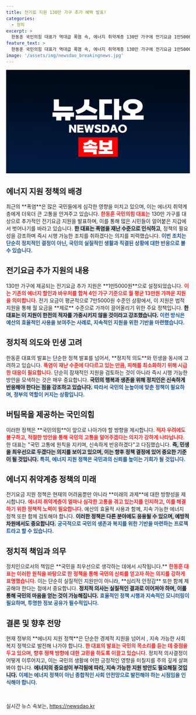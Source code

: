```yaml
---
title: 전기료 지원 130만 가구 추가 혜택 발표!
categories:
  - 정치
excerpt: >
  한동훈 국민의힘 대표가 역대급 폭염 속, 에너지 취약계층 130만 가구에 전기요금 1만5000원 추가 지원을 발표했습니다. 이는 사실상 폭염에 대한 즉각적이고 실질적인 대응으로, 국민의 고통을 덜기 위한 조치로 강조됐습니다.
feature_text: >
  한동훈 국민의힘 대표가 역대급 폭염 속, 에너지 취약계층 130만 가구에 전기요금 1만5000원 추가 지원을 발표했습니다. 이는 사실상 폭염에 대한 즉각적이고 실질적인 대응으로, 국민의 고통을 덜기 위한 조치로 강조됐습니다.
image: '/assets/img/newsdao_breakingnews.jpg'
---
```


<p><img src="/assets/img/newsdao_breakingnews.jpg" alt="ontimetimes 속보" /></p>

<h2 data-ke-size="size26">에너지 지원 정책의 배경</h2>

<p data-ke-size="size16">최근의 **폭염**은 많은 국민들에게 심각한 영향을 미치고 있으며, 이는 에너지 취약계층에게 더욱더 큰 고통을 안겨주고 있습니다. <b><span style="color: #ee2323;">한동훈 국민의힘 대표는</span></b> 130만 가구를 대상으로 추가적인 전기요금 지원을 발표하며, 이를 통해 많은 시민들이 얼어붙은 지갑에서 벗어나기를 바라고 있습니다. <b><span style="background-color: #21538527;">한 대표는 폭염을 재난 수준으로 인식하고</span></b>, 정책의 필요성을 강조하며 즉시 시행 가능한 조치를 취하겠다는 의지를 피력했습니다. <b><span style="color: #1a5490;">이번 조치는 단순히 정치적인 결정이 아닌, 국민의 실질적인 생활과 직결된 상황에 대한 반응으로 볼 수 있습니다.</span></b></p>

<h2 data-ke-size="size26">전기요금 추가 지원의 내용</h2>

<p data-ke-size="size16">130만 가구에 제공되는 전기요금 추가 지원은 **1만5000원**으로 설정되었습니다. <b><span style="color: #ee2323;">이는 기존의 에너지 할인과 바우처를 합쳐 4인 가구 기준으로 월 평균 13만원 가까운 지원을 의미합니다.</span></b> 전기 요금이 평균적으로 7만5000원 수준인 상황에서, 이 지원은 법적 지원을 통해 월 요금을 **제로** 수준으로 가까이 끌어올리기 위한 주요 정책입니다. <b><span style="background-color: #21538527;">한 대표는 이 지원이 한전의 적자를 가중시키지 않을 것이라고 강조했습니다.</span></b> <b><span style="color: #1a5490;">이런 방식은 예산의 효율적인 사용을 보여주는 사례로, 지속적인 지원을 위한 기반을 마련했습니다.</span></b></p>

<h2 data-ke-size="size26">정치적 의도와 민생 고려</h2>

<p data-ke-size="size16">한동훈 대표의 발표는 단순한 정책 발표를 넘어서, **정치적 의도**와 민생을 동시에 고려하고 있습니다. <b><span style="color: #ee2323;">폭염이 재난 수준에 다다르고 있는 만큼, 피해를 최소화하기 위해 시급한 대응이 필요합니다.</span></b> 단순히 잠재적인 지원을 검토하는 것이 아니라 즉시 시행 가능한 방안을 모색하는 것은 매우 중요합니다. <b><span style="background-color: #21538527;">국민의 행복과 생존을 위해 정치인은 신속하게 반응해야 한다는 점을 강조하고 있습니다.</span></b> <b><span style="color: #1a5490;">따라서 국민의 눈높이에 맞춘 정책이 필요하며, 정부의 역할이 커지는 상황입니다.</span></b></p>

<h2 data-ke-size="size26">버팀목을 제공하는 국민의힘</h2>

<p data-ke-size="size16">이러한 정책은 **국민의힘**이 앞으로 나아가야 할 방향을 제시합니다. <b><span style="color: #ee2323;">적자 우려에도 불구하고, 적절한 방안을 통해 국민의 고통을 덜어주겠다는 의지가 강하게 나타납니다.</span></b> 한 대표는 "국민 고통에 원칙을 지키며, 신속하게 반응하겠다"고 다짐했습니다. <b><span style="background-color: #21538527;">즉, 민생을 최우선으로 두겠다는 의지를 보이고 있으며, 이는 향후 정책 결정에 있어 중요한 기준이 될 것입니다.</span></b> <b><span style="color: #1a5490;">특히, 에너지 지원 정책은 국민과의 신뢰를 높이는 기회가 될 것입니다.</span></b></p>

<h2 data-ke-size="size26">에너지 취약계층 정책의 미래</h2>

<p data-ke-size="size16">전기요금 지원 정책은 현재의 어려움뿐만 아니라 **미래의 과제**에 대한 방향성을 제시합니다. <b><span style="color: #ee2323;">에너지 취약계층이 얼마나 심각한 고통을 겪고 있는지를 인지하고, 이를 해결하기 위한 정책적 노력이 필요합니다.</span></b> 예산의 효율적 사용과 함께, 지속 가능한 에너지 정책 또한 함께 검토해야 합니다. <b><span style="background-color: #21538527;">이러한 정책은 다른 분야에도 응용될 수 있으며, 예방적 차원에서도 중요합니다.</span></b> <b><span style="color: #1a5490;">궁극적으로 국민의 생존과 복지를 위한 기반을 마련하는 프로젝트라고 할 수 있습니다.</span></b></p>

<h2 data-ke-size="size26">정치적 책임과 의무</h2>

<p data-ke-size="size16">정치인으로서의 책임은 **국민을 최우선으로 생각하는 데에서 시작됩니다.** <b><span style="color: #ee2323;">한동훈 대표는 이러한 원칙을 바탕으로 한 정책을 통해 국민의 신뢰를 얻고자 하는 의지를 강하게 표명했습니다.</span></b> 이는 단순히 실질적인 지원만이 아니라, **심리적 안정감** 또한 함께 제공해야 한다는 점에서 중요합니다. <b><span style="background-color: #21538527;">정치적 의사는 실질적인 결과로 이어져야 하며, 이를 통해 국민의 마음을 얻는 것이 가능해집니다.</span></b> <b><span style="color: #1a5490;">효율적인 정책 시행과 지속적인 모니터링이 필요하며, 투명한 정보 공유가 필수적입니다.</span></b></p>

<h2 data-ke-size="size26">결론 및 향후 전망</h2>

<p data-ke-size="size16">현재 정부의 **에너지 지원 정책**은 단순한 경제적 지원을 넘어서 , 지속 가능한 사회복지 정책으로 발전해 나가야 합니다. <b><span style="color: #ee2323;">한 대표의 발표는 국민의 목소리를 듣는 데 중점을 두고 있으며, 향후 정책 방향에 대한 고민을 하도록 이끌고 있습니다.</span></b> 정치적 의사결정이 어떻게 이루어지고, 이는 국민의 생활에 어떤 긍정적인 영향을 미칠지를 주의 깊게 살펴봐야 합니다. <b><span style="background-color: #21538527;">에너지의 중요성이 부각됨에 따라, 지속 가능한 지원 방안도 필요해질 것입니다.</span></b> <b><span style="color: #1a5490;">이제는 에너지 정책이 아닌 종합적인 사회 안전망으로 발전해야 하는 시점임을 인식해야 합니다.</span></b></p>

<p data-ke-size="size16">&nbsp;</p>
실시간 뉴스 속보는, <a href="https://newsdao.kr" rel="dofollow">https://newsdao.kr</a>


